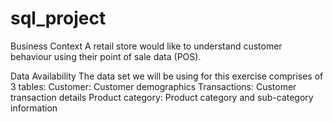 # sql_project

Business Context
A retail store would like to understand customer behaviour using their point of sale data (POS).

Data Availability
The data set we will be using for this exercise comprises of 3 tables:
Customer: Customer demographics
Transactions: Customer transaction details
Product category: Product category and sub-category information
